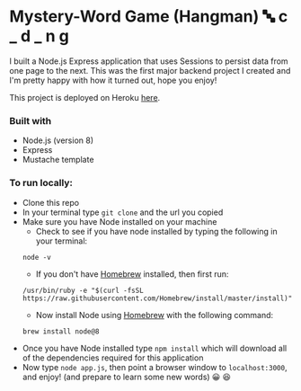 # Mystery-Word Game (Hangman) :abc: c _ d _ n g


I built a Node.js Express application that uses Sessions to persist data from one page to the next. This was the first major backend project I created and I'm pretty happy with how it turned out, hope you enjoy!

This project is deployed on Heroku [here](https://thawing-thicket-28274.herokuapp.com/login).

### Built with
* Node.js (version 8)
* Express 
* Mustache template

### To run locally:
* Clone this repo
* In your terminal type `git clone` and the url you copied
* Make sure you have Node installed on your machine
  * Check to see if you have node installed by typing the following in your terminal:
  ```
  node -v
  ```
  * If you don't have [Homebrew](https://brew.sh/) installed, then first run:
  ```
  /usr/bin/ruby -e "$(curl -fsSL https://raw.githubusercontent.com/Homebrew/install/master/install)"
  ```
  * Now install Node using [Homebrew](https://brew.sh/) with the following command:
  ```
  brew install node@8
  ```
* Once you have Node installed type `npm install` which will download all of the dependencies required for this application
* Now type `node app.js`, then point a browser window to `localhost:3000`, and enjoy! (and prepare to learn some new words) :grinning: :laughing:

